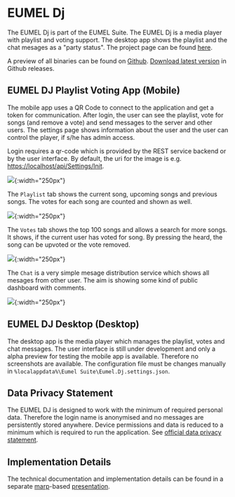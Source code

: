 
# EUMEL Dj

The EUMEL Dj is part of the EUMEL Suite. The EUMEL Dj is a media player with playlist and voting support. The desktop app shows the playlist and the chat mesages as a "party status". 
The project page can be found [here](https://github.com/EUMEL-Suite/EUMEL.Dj).

A preview of all binaries can be found on [Github](https://github.com/EUMEL-Suite/EUMEL.Dj/). [Download latest version](https://github.com/EUMEL-Suite/EUMEL.Dj/releases) in Github releases.




## EUMEL DJ Playlist Voting App (Mobile)

The mobile app uses a QR Code to connect to the application and get a token for communication. After login, the user can see the playlist, vote for songs (and remove a vote) and send messages to the server and other users. The settings page shows information about the user and the user can control the player, if s/he has admin access. 

Login requires a qr-code which is provided by the REST service backend or by the user interface. By default, the uri for the image is e.g. [https://localhost/api/Settings/Init](https://localhost/api/Settings/Init).

![](../Assets/djmobile_login.png?raw=true){:width="250px"}

The `Playlist` tab shows the current song, upcoming songs and previous songs. The votes for each song are counted and shown as well.

![](/Assets/djmobile_playlist.png?raw=true){:width="250px"}

The `Votes` tab shows the top 100 songs and allows a search for more songs. It shows, if the current user has voted for song. By pressing the heard, the song can be upvoted or the vote removed.

![](/Assets/djmobile_votes.png?raw=true){:width="250px"}

The `Chat` is a very simple mesage distribution service which shows all mesages from other user. The aim is showing some kind of public dashboard with comments.

![](/Assets/djmobile_chat.png?raw=true){:width="250px"}

## EUMEL DJ Desktop (Desktop)

The desktop app is the media player which manages the playlist, votes and chat messages. The user interface is still under development and only a alpha preview for testing the mobile app is available. Therefore no screenshots are available. The configuration file must be changes manually in `%localappdata%\Eumel Suite\Eumel.Dj.settings.json`.

## Data Privacy Statement

The EUMEL DJ is designed to work with the minimum of required personal data. Therefore the login name is anonymised and no messages are persistently stored anywhere. Device permissions and data is reduced to a minimum which is required to run the application. See [official data privacy statement](eumel-dj-privacy.md).


## Implementation Details

The technical documentation and implementation details can be found in a separate [marp](https://marpit.marp.app/)-based [presentation](eumel-dj-tech.html).

